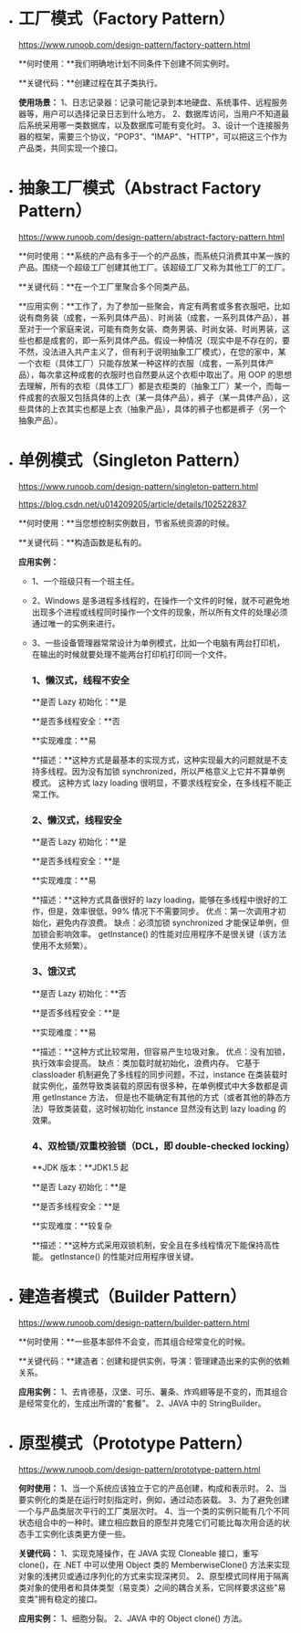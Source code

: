 - # 工厂模式（Factory Pattern）

  https://www.runoob.com/design-pattern/factory-pattern.html

  **何时使用：**我们明确地计划不同条件下创建不同实例时。

  **关键代码：**创建过程在其子类执行。

  **使用场景：** 1、日志记录器：记录可能记录到本地硬盘、系统事件、远程服务器等，用户可以选择记录日志到什么地方。 2、数据库访问，当用户不知道最后系统采用哪一类数据库，以及数据库可能有变化时。 3、设计一个连接服务器的框架，需要三个协议，"POP3"、"IMAP"、"HTTP"，可以把这三个作为产品类，共同实现一个接口。

  

- # 抽象工厂模式（Abstract Factory Pattern）

  https://www.runoob.com/design-pattern/abstract-factory-pattern.html

  **何时使用：**系统的产品有多于一个的产品族，而系统只消费其中某一族的产品。围绕一个超级工厂创建其他工厂。该超级工厂又称为其他工厂的工厂。

  **关键代码：**在一个工厂里聚合多个同类产品。

  **应用实例：**工作了，为了参加一些聚会，肯定有两套或多套衣服吧，比如说有商务装（成套，一系列具体产品）、时尚装（成套，一系列具体产品），甚至对于一个家庭来说，可能有商务女装、商务男装、时尚女装、时尚男装，这些也都是成套的，即一系列具体产品。假设一种情况（现实中是不存在的，要不然，没法进入共产主义了，但有利于说明抽象工厂模式），在您的家中，某一个衣柜（具体工厂）只能存放某一种这样的衣服（成套，一系列具体产品），每次拿这种成套的衣服时也自然要从这个衣柜中取出了。用 OOP 的思想去理解，所有的衣柜（具体工厂）都是衣柜类的（抽象工厂）某一个，而每一件成套的衣服又包括具体的上衣（某一具体产品），裤子（某一具体产品），这些具体的上衣其实也都是上衣（抽象产品），具体的裤子也都是裤子（另一个抽象产品）。

  

- # 单例模式（Singleton Pattern）

  https://www.runoob.com/design-pattern/singleton-pattern.html

  https://blog.csdn.net/u014209205/article/details/102522837

  **何时使用：**当您想控制实例数目，节省系统资源的时候。

  **关键代码：**构造函数是私有的。

  **应用实例：**

  - 1、一个班级只有一个班主任。

  - 2、Windows 是多进程多线程的，在操作一个文件的时候，就不可避免地出现多个进程或线程同时操作一个文件的现象，所以所有文件的处理必须通过唯一的实例来进行。

  - 3、一些设备管理器常常设计为单例模式，比如一个电脑有两台打印机，在输出的时候就要处理不能两台打印机打印同一个文件。

    ### 1、懒汉式，线程不安全

    **是否 Lazy 初始化：**是

    **是否多线程安全：**否

    **实现难度：**易

    **描述：**这种方式是最基本的实现方式，这种实现最大的问题就是不支持多线程。因为没有加锁 synchronized，所以严格意义上它并不算单例模式。
    这种方式 lazy loading 很明显，不要求线程安全，在多线程不能正常工作。

    ### 2、懒汉式，线程安全

    **是否 Lazy 初始化：**是

    **是否多线程安全：**是

    **实现难度：**易

    **描述：**这种方式具备很好的 lazy loading，能够在多线程中很好的工作，但是，效率很低，99% 情况下不需要同步。
    优点：第一次调用才初始化，避免内存浪费。
    缺点：必须加锁 synchronized 才能保证单例，但加锁会影响效率。
    getInstance() 的性能对应用程序不是很关键（该方法使用不太频繁）。

    ### 3、饿汉式

    **是否 Lazy 初始化：**否

    **是否多线程安全：**是

    **实现难度：**易

    **描述：**这种方式比较常用，但容易产生垃圾对象。
    优点：没有加锁，执行效率会提高。
    缺点：类加载时就初始化，浪费内存。
    它基于 classloader 机制避免了多线程的同步问题，不过，instance 在类装载时就实例化，虽然导致类装载的原因有很多种，在单例模式中大多数都是调用 getInstance 方法， 但是也不能确定有其他的方式（或者其他的静态方法）导致类装载，这时候初始化 instance 显然没有达到 lazy loading 的效果。

    ### 4、双检锁/双重校验锁（DCL，即 double-checked locking）

    **JDK 版本：**JDK1.5 起

    **是否 Lazy 初始化：**是

    **是否多线程安全：**是

    **实现难度：**较复杂

    **描述：**这种方式采用双锁机制，安全且在多线程情况下能保持高性能。
    getInstance() 的性能对应用程序很关键。

- # 建造者模式（Builder Pattern）

  https://www.runoob.com/design-pattern/builder-pattern.html

  **何时使用：**一些基本部件不会变，而其组合经常变化的时候。

  **关键代码：**建造者：创建和提供实例，导演：管理建造出来的实例的依赖关系。

  **应用实例：** 1、去肯德基，汉堡、可乐、薯条、炸鸡翅等是不变的，而其组合是经常变化的，生成出所谓的"套餐"。 2、JAVA 中的 StringBuilder。

- # 原型模式（Prototype Pattern）

  https://www.runoob.com/design-pattern/prototype-pattern.html

  **何时使用：** 1、当一个系统应该独立于它的产品创建，构成和表示时。 2、当要实例化的类是在运行时刻指定时，例如，通过动态装载。 3、为了避免创建一个与产品类层次平行的工厂类层次时。 4、当一个类的实例只能有几个不同状态组合中的一种时。建立相应数目的原型并克隆它们可能比每次用合适的状态手工实例化该类更方便一些。

  **关键代码：** 1、实现克隆操作，在 JAVA 实现 Cloneable 接口，重写 clone()，在 .NET 中可以使用 Object 类的 MemberwiseClone() 方法来实现对象的浅拷贝或通过序列化的方式来实现深拷贝。 2、原型模式同样用于隔离类对象的使用者和具体类型（易变类）之间的耦合关系，它同样要求这些"易变类"拥有稳定的接口。

  **应用实例：** 1、细胞分裂。 2、JAVA 中的 Object clone() 方法。

